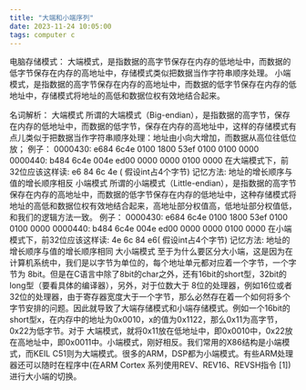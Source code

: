 ```yaml
---
title: "大端和小端序列"
date: 2023-11-24 10:05:00
tags: computer c
---
```

电脑存储模式：
大端模式，是指数据的高字节保存在内存的低地址中，而数据的低字节保存在内存的高地址中，存储模式类似把数据当作字符串顺序处理。
小端模式，是指数据的高字节保存在内存的高地址中，而数据的低字节保存在内存的低地址中，存储模式将地址的高低和数据位权有效地结合起来。

名词解析：
大端模式
所谓的大端模式（Big-endian），是指数据的高字节，保存在内存的低地址中，而数据的低字节，保存在内存的高地址中，这样的存储模式有点儿类似于把数据当作字符串顺序处理：地址由小向大增加，而数据从高位往低位放；
例子：
0000430: e684 6c4e 0100 1800 53ef 0100 0100 0000
0000440: b484 6c4e 004e ed00 0000 0000 0100 0000
在大端模式下，前32位应该这样读: e6 84 6c 4e ( 假设int占4个字节)
记忆方法: 地址的增长顺序与值的增长顺序相反
小端模式
所谓的小端模式（Little-endian），是指数据的高字节保存在内存的高地址中，而数据的低字节保存在内存的低地址中，这种存储模式将地址的高低和数据位权有效地结合起来，高地址部分权值高，低地址部分权值低，和我们的逻辑方法一致。
例子：
0000430: e684 6c4e 0100 1800 53ef 0100 0100 0000
0000440: b484 6c4e 004e ed00 0000 0000 0100 0000
在小端模式下，前32位应该这样读: 4e 6c 84 e6( 假设int占4个字节)
记忆方法: 地址的增长顺序与值的增长顺序相同
大小端模式
至于为什么要区分大小端，这是因为在计算机系统中，我们是以字节为单位的，每个地址单元都对应着一个字节，一个字节为 8bit。但是在C语言中除了8bit的char之外，还有16bit的short型，32bit的long型（要看具体的编译器），另外，对于位数大于 8位的处理器，例如16位或者32位的处理器，由于寄存器宽度大于一个字节，那么必然存在着一个如何将多个字节安排的问题。因此就导致了大端存储模式和小端存储模式。例如一个16bit的short型x，在内存中的地址为0x0010，x的值为0x1122，那么0x11为高字节，0x22为低字节。对于 大端模式，就将0x11放在低地址中，即0x0010中，0x22放在高地址中，即0x0011中。小端模式，刚好相反。我们常用的X86结构是小端模式，而KEIL C51则为大端模式。很多的ARM，DSP都为小端模式。有些ARM处理器还可以随时在程序中(在ARM Cortex 系列使用REV、REV16、REVSH指令 [1])进行大小端的切换。
